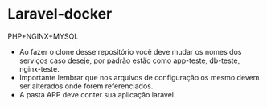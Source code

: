 # Laravel-docker

PHP+NGINX+MYSQL

- Ao fazer o clone desse repositório você deve mudar os nomes dos serviços caso deseje, por padrão estão como app-teste, db-teste, nginx-teste.
- Importante lembrar que nos arquivos de configuração os mesmo devem ser alterados onde forem referenciados.
- A pasta APP deve conter sua aplicação laravel.

